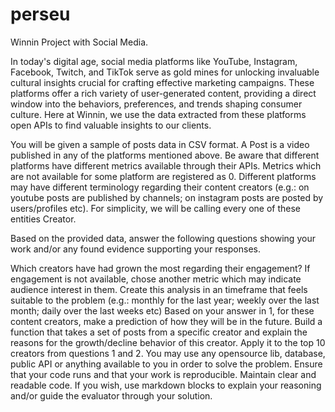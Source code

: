 # perseu

Winnin Project with Social Media.

In today's digital age, social media platforms like YouTube, Instagram, Facebook, Twitch, and TikTok serve as gold mines for unlocking invaluable cultural insights crucial for crafting effective marketing campaigns. These platforms offer a rich variety of user-generated content, providing a direct window into the behaviors, preferences, and trends shaping consumer culture. Here at Winnin, we use the data extracted from these platforms open APIs to find valuable insights to our clients.

You will be given a sample of posts data in CSV format. A Post is a video published in any of the platforms mentioned above. Be aware that different platforms have different metrics available through their APIs. Metrics which are not available for some platform are registered as 0. Different platforms may have different terminology regarding their content creators (e.g.: on youtube posts are published by channels; on instagram posts are posted by users/profiles etc). For simplicity, we will be calling every one of these entities Creator.

Based on the provided data, answer the following questions showing your work and/or any found evidence supporting your responses.

Which creators have had grown the most regarding their engagement? If engagement is not available, chose another metric which may indicate audience interest in them. Create this analysis in an timeframe that feels suitable to the problem (e.g.: monthly for the last year; weekly over the last month; daily over the last weeks etc)
Based on your answer in 1, for these content creators, make a prediction of how they will be in the future.
Build a function that takes a set of posts from a specific creator and explain the reasons for the growth/decline behavior of this creator. Apply it to the top 10 creators from questions 1 and 2.
You may use any opensource lib, database, public API or anything available to you in order to solve the problem. Ensure that your code runs and that your work is reproducible. Maintain clear and readable code. If you wish, use markdown blocks to explain your reasoning and/or guide the evaluator through your solution.
